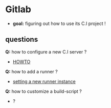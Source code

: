 Gitlab
====
- **goal:** figuring out how to use its C.I project !


questions
---
**Q:** how to configure a new C.I server ?
- [HOWTO](https://gitlab.com/gitlab-org/gitlab-ci/tree/master)

**Q:** how to add a runner  ?
- [setting a new runner instance](https://github.com/brownman/CI_RUNNER)

**Q:** how to customize a build-script ?
- ?
